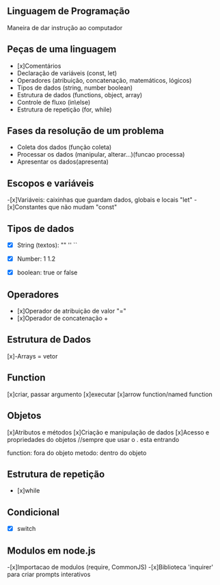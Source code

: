 ## Linguagem de Programação 

Maneira de dar instrução ao computador

## Peças de uma linguagem 

- [x]Comentários
- Declaração de variáveis (const, let)
- Operadores (atribuição, concatenação, matemáticos, lógicos)
- Tipos de dados (string, number boolean)
- Estrutura de dados (functions, object, array)
- Controle de fluxo (in\else)
- Estrutura de repetição (for, while)

## Fases da resolução de um problema

- Coleta dos dados (função coleta)
- Processar os dados (manipular, alterar...)(funcao processa)
- Apresentar os dados(apresenta)

## Escopos e variáveis

-[x]Variáveis: caixinhas que guardam dados, globais e locais "let"
-[x]Constantes que não mudam "const"

## Tipos de dados
-[x] String (textos): "" '' ``
-[x] Number: 1 1.2
-[x] boolean: true or false


## Operadores

- [x]Operador de atribuição de valor "="
- [x]Operador de concatenação +

## Estrutura de Dados

[x]-Arrays = vetor


## Function

[x]criar, passar argumento
[x]executar
[x]arrow function/named function

## Objetos

[x]Atributos e métodos
[x]Criação e manipulação de dados
[x]Acesso e propriedades do objetos //sempre que usar o . esta entrando 


function: fora do objeto
metodo: dentro do objeto

## Estrutura de repetição 

- [x]while

## Condicional

-[x] switch


## Modulos em node.js

-[x]Importacao de modulos (require, CommonJS)
-[x]Biblioteca 'inquirer' para criar prompts interativos

